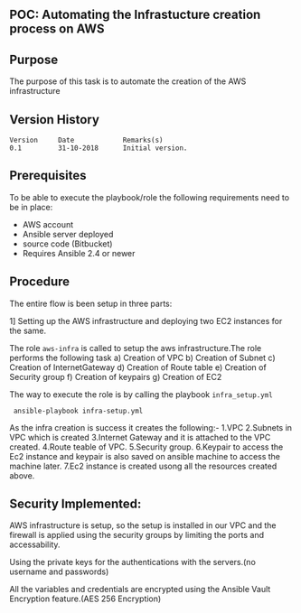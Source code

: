 
## POC: Automating the Infrastucture creation process on AWS

## Purpose
The purpose of this task is to automate the creation of the AWS infrastructure 
## Version History

```
Version     Date            Remarks(s)
0.1         31-10-2018      Initial version.

```

## Prerequisites

To be able to execute the playbook/role the following requirements need to be in place:

- AWS account 
- Ansible server deployed
- source code (Bitbucket)
- Requires Ansible 2.4 or newer

## Procedure

The entire flow is been setup in three parts:

1] Setting up the AWS infrastructure and deploying two EC2 instances for the same.

The role `aws-infra` is called to setup the aws infrastructure.The role performs the following task
  a) Creation of VPC
  b) Creation of Subnet 
  c) Creation of InternetGateway
  d) Creation of Route table
  e) Creation of Security group
  f) Creation of keypairs
  g) Creation of EC2 

 The way to execute the role is by calling the playbook `infra_setup.yml`
```
 ansible-playbook infra-setup.yml 
```

As the infra creation is success it creates the following:-
 1.VPC 
 2.Subnets in VPC which is created 
 3.Internet Gateway and it is attached to the VPC created.
 4.Route teable of VPC.
 5.Security group.
 6.Keypair to access the Ec2 instance and keypair is also saved on ansible machine to access the machine later.
 7.Ec2 instance is created usong all the resources created above.

## Security Implemented:

AWS infrastructure is setup, so the setup is installed in our VPC and the firewall is applied using the security groups by limiting the ports and accessability.

Using the private keys for the authentications with the servers.(no username and passwords)

All the variables and credentials are encrypted using the Ansible Vault Encryption feature.(AES 256 Encryption)

